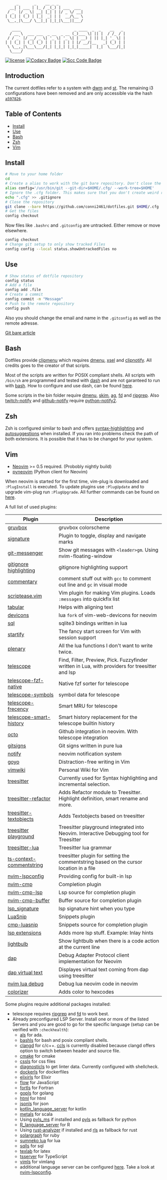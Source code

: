          _       _    __ _ _
      __| | ___ | |_ / _(_) | ___  ___
     / _` |/ _ \| __| |_| | |/ _ \/ __|
    | (_| | (_) | |_|  _| | |  __/\__ \
     \__,_|\___/ \__|_| |_|_|\___||___/

       ____                        _ ____  _  _    __   _
      / __ \  ___ ___  _ __  _ __ (_)___ \| || |  / /_ / |
     / / _` |/ __/ _ \| '_ \| '_ \| | __) | || |_| '_ \| |
    | | (_| | (_| (_) | | | | | | | |/ __/|__   _| (_) | |
     \ \__,_|\___\___/|_| |_|_| |_|_|_____|  |_|  \___/|_|
      \____/

[![license](https://img.shields.io/github/license/conni2461/dotfiles.svg?style=flat-square)](https://github.com/conni2461/dotfiles/blob/master/LICENSE)
[![Codacy Badge](https://api.codacy.com/project/badge/Grade/ef9d3503d02343ac8f6d1c0a7eb25d66)](https://app.codacy.com/app/Conni2461/dotfiles?utm_source=github.com&utm_medium=referral&utm_content=Conni2461/dotfiles&utm_campaign=Badge_Grade_Dashboard)
[![Scc Code Badge](https://sloc.xyz/github/conni2461/dotfiles?category=code)](https://github.com/conni2461/dotfiles)

## Introduction

The current dotfiles refer to a system with [dwm](https://github.com/conni2461/dwm) and [st](https://github.com/conni2461/st). The remaining i3 configurations have been removed and are only accessible via the hash <code><a href="https://github.com/Conni2461/dotfiles/tree/a5978268a8b37fce1549b6658446bee8372d7442">a597826</a></code>.

## Table of Contents

- [Install](#Install)
- [Use](#Use)
- [Bash](#Bash)
- [Zsh](#Zsh)
- [Vim](#Vim)

## Install

```sh
# Move to your home folder
cd
# Create a alias to work with the git bare repository. Don't close the bash session or you have to run this command again.
alias config='/usr/bin/git --git-dir=$HOME/.cfg/ --work-tree=$HOME'
# Ignore the .cfg folder. This makes sure that you don't create weird recursion problems
echo ".cfg" >> .gitignore
# Close the repository
git clone --bare https://github.com/conni2461/dotfiles.git $HOME/.cfg
# Get the files
config checkout
```

Now files like `.bashrc` and `.gitconfig` are untracked. Either remove or move elsewhere.

```sh
config checkout
# Change git setup to only show tracked Files
config config --local status.showUntrackedFiles no
```

## Use

```sh
# Show status of dotfile repository
config status
# Add a file
config add .file
# Create a commit
config commit -m "Message"
# Push to the remote repository
config push
```

Also you should change the email and name in the `.gitconfig` as well as the remote adresse.

[Git bare article](https://www.atlassian.com/git/tutorials/dotfiles)

## Bash

Dotfiles provide [clipmenu](https://github.com/cdown/clipmenu) which requires [dmenu](https://tools.suckless.org/dmenu/), [xsel](http://www.vergenet.net/~conrad/software/xsel/) and [clipnotify](https://github.com/cdown/clipnotify).
All credits goes to the creator of that scripts.

Most of the scripts are written for POSIX compliant shells. All scripts with `/bin/sh` are programmed and tested with [dash](http://gondor.apana.org.au/~herbert/dash/) and are not garanteed to run with [bash](https://www.gnu.org/software/bash/bash.html). How to configure and use dash, can be found [here](https://wiki.archlinux.org/index.php/Dash).

Some scripts in the bin folder require [dmenu](https://tools.suckless.org/dmenu/), [skim](https://github.com/lotabout/skim), [ag](https://github.com/ggreer/the_silver_searcher), [fd](https://github.com/sharkdp/fd) and [ripgrep](https://github.com/BurntSushi/ripgrep).
Also [twitch-notify](bin/croncmds/twitch-notify.py) and [github-notify](bin/croncmds/github-notify.py) require [python-notify2](https://pypi.org/project/notify2/).

## Zsh

Zsh is configured similar to bash and offers [syntax-highlighting](https://github.com/zsh-users/zsh-syntax-highlighting) and [autosuggestions](https://github.com/zsh-users/zsh-autosuggestions) when installed.
If you ran into problems check the path of both extensions. It is possible that it has to be changed for your system.

## Vim

- [Neovim](https://github.com/neovim/neovim/) >= 0.5 required. (Probobly nightly build)
- [pyneovim](https://github.com/neovim/pynvim) (Python client for Neovim)

When neovim is started for the first time, vim-plug is downloaded and `:PlugInstall` is executed.
To update plugins use `:PlugUpdate` and to upgrade vim-plug run `:PlugUpgrade`.
All further commands can be found on [here](https://github.com/junegunn/vim-plug).

A full list of used plugins:

| Plugin                                                                                     | Description                                                                                     |
| ------------------------------------------------------------------------------------------ | ----------------------------------------------------------------------------------------------- |
| [gruvbox](https://github.com/morhetz/gruvbox)                                              | gruvbox colorscheme                                                                             |
| [signature](https://github.com/kshenoy/vim-signature)                                      | Plugin to toggle, display and navigate marks                                                    |
| [git-messenger](https://github.com/rhysd/git-messenger.vim)                                | Show git messages with `<leader>gm`. Using nvim-floating-window                                 |
| [gitignore highlighting](https://github.com/gisphm/vim-gitignore)                          | gitignore highlighting support                                                                  |
| [commentary](https://github.com/tpope/vim-commentary)                                      | comment stuff out with `gcc` to comment out line and `gc` in visual mode                        |
| [scriptease.vim](https://github.com/tpope/vim-scriptease)                                  | Vim plugin for making Vim plugins. Loads `:messages` into quickfix list                         |
| [tabular](https://github.com/godlygeek/tabular)                                            | Helps with aligning text                                                                        |
| [devicons](https://github.com/kyazdani42/nvim-web-devicons)                                | lua `fork` of vim-web-devicons for neovim                                                       |
| [sql](https://github.com/tami5/sql.nvim)                                                   | sqlite3 bindings written in lua                                                                 |
| [startify](https://github.com/mhinz/vim-startify)                                          | The fancy start screen for Vim with session support                                             |
| [plenary](https://github.com/nvim-lua/plenary.nvim)                                        | All the lua functions I don't want to write twice.                                              |
| [telescope](https://github.com/nvim-telescope/telescope.nvim)                              | Find, Filter, Preview, Pick. Fuzzyfinder written in Lua, with providers for treesitter and lsp  |
| [telescope-fzf-native](https://github.com/nvim-telescope/telescope-fzf-native.nvim)        | Native fzf sorter for telescope                                                                 |
| [telescope-symbols](https://github.com/nvim-telescope/telescope-symbols.nvim)              | symbol data for telescope                                                                       |
| [telescope-frecency](https://github.com/nvim-telescope/telescope-frecency.nvim)            | Smart MRU for telescope                                                                         |
| [telescope-smart-history](https://github.com/nvim-telescope/telescope-smart-history.nvim)  | Smart history replacement for the telescope builtin history                                     |
| [octo](https://github.com/pwntester/octo.nvim)                                             | Github integration in neovim. With telescope integration                                        |
| [gitsigns](https://github.com/lewis6991/gitsigns.nvim)                                     | Git signs written in pure lua                                                                   |
| [notify](https://github.com/rcarriga/nvim-notify)                                          | neovim notification system                                                                      |
| [goyo](https://github.com/junegunn/goyo.vim)                                               | Distraction-free writing in Vim                                                                 |
| [vimwiki](https://github.com/vimwiki/vimwiki)                                              | Personal Wiki for Vim                                                                           |
| [treesitter](https://github.com/nvim-treesitter/nvim-treesitter)                           | Currently used for Syntax highlighting and incremental selection.                               |
| [treesitter-refactor](https://github.com/nvim-treesitter/nvim-treesitter-refactor)         | Adds Refactor module to Treesitter. Highlight definition, smart rename and more.                |
| [treesitter-textobjects](https://github.com/nvim-treesitter/nvim-treesitter-textobjects)   | Adds Textobjects based on treesitter                                                            |
| [treesitter playground](https://github.com/nvim-treesitter/playground)                     | Treesitter playground integrated into Neovim. Interactive Debugging tool for Treesitter         |
| [treesitter-lua](https://github.com/tjdevries/tree-sitter-lua)                             | Treesitter lua grammar                                                                          |
| [ts-context-commentstring](https://github.com/JoosepAlviste/nvim-ts-context-commentstring) | treesitter plugin for setting the commentstring based on the cursor location in a file          |
| [nvim-lspconfig](https://github.com/neovim/nvim-lspconfig)                                 | Providing config for built-in lsp                                                               |
| [nvim-cmp](https://github.com/hrsh7th/nvim-cmp)                                            | Completion plugin                                                                               |
| [nvim-cmp-lsp](https://github.com/hrsh7th/cmp-nvim-lsp)                                    | Lsp source for completion plugin                                                                |
| [nvim-cmp-buffer](https://github.com/hrsh7th/cmp-buffer)                                   | Buffer source for completion plugin                                                             |
| [lsp_signature](https://github.com/ray-x/lsp_signature.nvim)                               | lsp signature hint when you type                                                                |
| [LuaSnip](https://github.com/L3MON4D3/LuaSnip)                                             | Snippets plugin                                                                                 |
| [cmp-luasnip](https://github.com/saadparwaiz1/cmp_luasnip)                                 | Snippets source for completion plugin                                                           |
| [lsp extensions](https://github.com/tjdevries/lsp_extensions.nvim)                         | Adds more lsp stuff. Example: Inlay hints                                                       |
| [lightbulb](https://github.com/kosayoda/nvim-lightbulb)                                    | Show lightbulb when there is a code action at the current line                                  |
| [dap](https://github.com/mfussenegger/nvim-dap)                                            | Debug Adapter Protocol client implementation for Neovim                                         |
| [dap virtual text](https://github.com/theHamsta/nvim-dap-virtual-text)                     | Displayes virtual text coming from dap using treesitter                                         |
| [nvim lua debug](https://github.com/jbyuki/one-small-step-for-vimkind)                     | Debug lua neovim code in neovim                                                                 |
| [colorizer](https://github.com/norcalli/nvim-colorizer.lua)                                | Adds color to hexcodes                                                                          |

Some plugins require additional packages installed:

- telescope requires [ripgrep](https://github.com/BurntSushi/ripgrep) and [fd](https://github.com/sharkdp/fd) to work best.
- Already preconfigured LSP Server. Install one or more of the listed Servers and you are good to go for the specific language (setup can be verified with `:checkhealth`):
  - [als](https://github.com/AdaCore/ada_language_server) for ada.
  - [bashls](https://github.com/bash-lsp/bash-language-server) for bash and posix compliant shells.
  - [clangd](https://clangd.llvm.org/) for c/c++. [ccls](https://github.com/MaskRay/ccls) is currently disabled because clangd offers option to switch between header and source file.
  - [cmake](https://github.com/regen100/cmake-language-server) for cmake
  - [cssls](https://github.com/vscode-langservers/vscode-css-languageserver-bin) for css files
  - [diagnosticls](https://github.com/iamcco/diagnostic-languageserver) to get linter data. Currently configured with shellcheck.
  - [dockerls](https://github.com/rcjsuen/dockerfile-language-server-nodejs) for dockerfiles
  - [elixirls](https://github.com/elixir-lsp/elixir-ls) for Elixir
  - [flow](https://github.com/facebook/flow) for JavaScript
  - [fortls](https://github.com/hansec/fortran-language-server) for Fortran
  - [gopls](https://github.com/golang/tools/tree/master/gopls) for golang
  - [html](https://github.com/vscode-langservers/vscode-html-languageserver-bin) for html
  - [jsonls](https://github.com/vscode-langservers/vscode-json-languageserver) for json
  - [kotlin_language_server](https://github.com/fwcd/kotlin-language-server) for kotlin
  - [metals](https://scalameta.org/metals/) for scala
  - Using [pyls_ms](https://github.com/Microsoft/python-language-server) if installed and [pyls](https://github.com/palantir/python-language-server) as fallback for python
  - [R_language_server](https://github.com/REditorSupport/languageserver) for R
  - Using [rust-analyzer](https://github.com/rust-analyzer/rust-analyzer) if installed and [rls](https://github.com/rust-lang/rls) as fallback for rust
  - [solargraph](https://solargraph.org/) for ruby
  - [sumneko lua](https://github.com/sumneko/lua-language-server) for lua
  - [sqlls](https://github.com/joe-re/sql-language-server) for sql
  - [texlab](https://github.com/latex-lsp/texlab) for latex
  - [tsserver](https://github.com/theia-ide/typescript-language-server) for TypeScript
  - [vimls](https://github.com/iamcco/vim-language-server) for vimlang
  - additional language server can be configured [here](.config/nvim/lua/module/lsp.lua). Take a look at [nvim-lspconfig](https://github.com/neovim/nvim-lspconfig).
